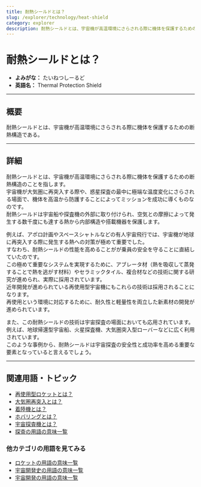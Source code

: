 ```yaml
---
title: 耐熱シールドとは？  
slug: /explorer/technology/heat-shield
category: explorer
description: 耐熱シールドとは、宇宙機が高温環境にさらされる際に機体を保護するための断熱構造である。
---
```


# 耐熱シールドとは？

- **よみがな：** たいねつしーるど  
- **英語名：** Thermal Protection Shield  

---

## 概要

耐熱シールドとは、宇宙機が高温環境にさらされる際に機体を保護するための断熱構造である。

---

## 詳細

耐熱シールドとは、宇宙機が高温環境にさらされる際に機体を保護するための断熱構造のことを指します。  
宇宙機が大気圏に再突入する際や、惑星探査の最中に極端な温度変化にさらされる場面で、機体を高温から防護することによってミッションを成功に導くものなのです。  
耐熱シールドは宇宙船や探査機の外部に取り付けられ、空気との摩擦によって発生する数千度にも達する熱から内部構造や搭載機器を保護します。

例えば、アポロ計画やスペースシャトルなどの有人宇宙飛行では、宇宙機が地球に再突入する際に発生する熱への対策が極めて重要でした。  
すなわち、耐熱シールドの性能を高めることがが乗員の安全を守ることに直結していたのです。  
この極めて重要なシステムを実現するために、アブレータ材（熱を吸収して蒸発することで熱を逃がす材料）やセラミックタイル、複合材などの技術に関する研究が進められ、実際に採用されています。  
近年開発が進められている再使用型宇宙機にもこれらの技術は採用されることになります。  
再使用という環境に対応するために、耐久性と軽量性を両立した新素材の開発が進められています。  

また、この耐熱シールドの技術は宇宙探査の場面においても応用されています。  
例えば、地球帰還型宇宙船、火星探査機、大気圏突入型ローバーなどに広く利用されています。  
このような事例から、耐熱シールドは宇宙探査の安全性と成功率を高める重要な要素となっていると言えるでしょう。  

---

## 関連用語・トピック

- [再使用型ロケットとは？](/docs/rocket/type/reusable-rocket)  
- [大気圏再突入とは？](/docs/explorer/technology/reentry)  
- [着陸機とは？](/docs/explorer/technology/lander)
- [ホバリングとは？](/docs/explorer/technology/hovering)
- [宇宙探査機とは？](/docs/explorer/space-probe)
- [探査の用語の意味一覧](/docs/category/explorer)

### 他カテゴリの用語を見てみる
- [ロケットの用語の意味一覧](/docs/category/rocket)
- [宇宙開発史の用語の意味一覧](/docs/category/history)
- [宇宙開発の用語の意味一覧](/docs/category/glossary)
